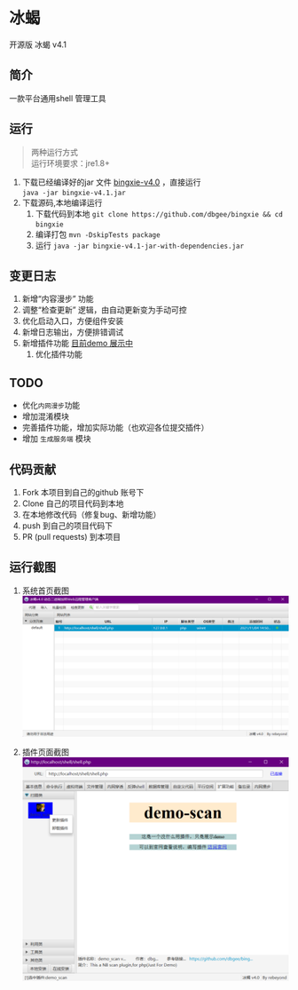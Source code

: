 # 冰蝎
开源版 冰蝎 v4.1

## 简介
一款平台通用shell 管理工具

## 运行
> 两种运行方式  
> 运行环境要求：jre1.8+ 

1. 下载已经编译好的jar 文件 [bingxie-v4.0](https://github.com/dbgee/bingxie/releases/tag/v4.0)
，直接运行  
` java -jar bingxie-v4.1.jar `
2. 下载源码,本地编译运行
    1. 下载代码到本地 `git clone https://github.com/dbgee/bingxie && cd bingxie `
    2. 编译打包 `mvn -DskipTests package`
    3. 运行 ` java -jar bingxie-v4.1-jar-with-dependencies.jar `

## 变更日志
1. 新增“内容漫步” 功能
2. 调整“检查更新” 逻辑，由自动更新变为手动可控
3. 优化启动入口，方便组件安装
4. 新增日志输出，方便排错调试
5. 新增插件功能 [目前demo 展示中](https://github.com/dbgee/bingxie/wiki#%E6%8F%92%E4%BB%B6%E5%8A%9F%E8%83%BD%E4%BD%BF%E7%94%A8) 
    1. 优化插件功能

## TODO
- 优化`内网漫步`功能
- 增加混淆模块
- 完善插件功能，增加实际功能（也欢迎各位提交插件）
- 增加 `生成服务端` 模块

## 代码贡献
1. Fork 本项目到自己的github 账号下
2. Clone 自己的项目代码到本地
3. 在本地修改代码（修复bug、新增功能）
4. push 到自己的项目代码下
5. PR (pull requests) 到本项目


## 运行截图
1. 系统首页截图
![软件首页](./images/index.png)  

2. 插件页面截图
![插件截图](./images/plugin.png)